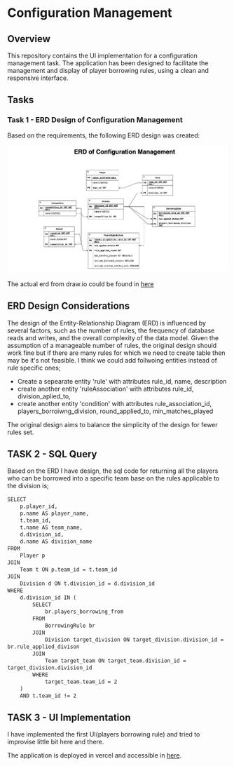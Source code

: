 # Configuration Management

## Overview

This repository contains the UI implementation for a configuration management task. The application has been designed to facilitate the management and display of player borrowing rules, using a clean and responsive interface.

## Tasks

### Task 1 - ERD Design of Configuration Management

Based on the requirements, the following ERD design was created:

![](https://github.com/sarojbhattarai-2046/dashboard/blob/main/public/erd.png)

The actual erd from draw.io could be found in  [here](https://viewer.diagrams.net/?tags=%7B%7D&lightbox=1&highlight=0000ff&edit=_blank&layers=1&nav=1&title=Untitled%20Diagram.drawio#R%3Cmxfile%3E%3Cdiagram%20id%3D%22R2lEEEUBdFMjLlhIrx00%22%20name%3D%22Page-1%22%3E7V1dc6M2G%2F01nmkvkgFjsHMZ56PbqbPZZtPZt73JKEa21QJysbyx%2B%2BtfCSTAIGwRY8wGzWR2jSyELB3pPOfRg9SzbvzNLyFYLh6wC71e33A3Peu21%2B%2BbhjWg%2F7GULU%2Bx%2B0acMg%2BRy9PShK%2FoPyhu5alr5MLVTkaCsUfQcjdxioMATslOGghD%2FLabbYa93acuwRwWEr5OgVdM%2FYZcsohTR7aRpn%2BCaL4QTzYN%2Fo0PRGaesFoAF7%2FtJMENuccB4VX8AkMfBDAg9JsHEP4Dw559tyCE%2FdLrXv%2Be%2Fs1Y7ss5xnMPgiVaXU6xT5OnK5rlfgZ85LF2zhQ05gXRx1l3PesmxJjEn%2FzNDfRYZ4luiOt0X%2FJt0g4hK1fhhiu%2F%2F%2Fxo%2FeU%2F%2FG1bf97b8G5mvlyYHA7fgbfmDXyLvqMVwgFvJLIVLU%2Fba8k%2BEvDKksYrAkLCAWIZNIF2OQEooL%2FOujWja88DyxWKsscpC%2BS5E7DFayIKElfjGdpA9ynGB8tLoTKhhbFLVjhr6a%2B8Muxr4KF5QD9P6c9nTxyHcEXrMgErwnMsiO%2Fxj8W24s33HYYEbjJJvO1%2BgdiHJNzSLPxbS%2BBIDBx%2B%2BZaCMElbZAEosAU4quZJ0cnTnuhAAQGFUKXHjSRPs3IPAx5tnAAQOMbrwF1lAUI%2FZH5nmhTBpgqE7AKE9kPniQ268QKH6D8GGI93cBZO0fUb8j06aj5B4OaSxjiaviJYIM%2B7wR5mmAtwAAuwY5ncEC%2BfQTiHhCcsMeKj3B7TP9poN8al3bNpXW%2FotZle0z%2BWPSQ3OFiRkMKblQEpyt4gQ9qY4CUv1IMzUX7Ie4R9fsWE0EmhDIj7h%2BVheG53O%2F4QHPMAyaJxBxmVYeAUYPDlt1Ig0BYgCHgp8KPZgxEGSLtN0rfS1k5aON%2F0%2BTkD0%2FacedGcv0CuC%2Bn8MX5bIAK%2FLsGUZXqjpHlo5tg%2FCA53WKaHrIodJJkuKpbWxHwwlMwHjkeiLnZpnZ05%2B%2BxymnmhhfWNXz8%2F038%2FP0b%2F%2FjGZiDsYl2ZuOjOeBOfEeccrihoUzCfxnU4OcHZbALfplc0QpgqFqANQqbgmEDjSjKTESMYpGck5OyNdqcOgmfkDukiUd2I6Gin31kenI2F%2BZ1AQAJ%2FV9ebT9dNPtvFz20mlFTDpHIkkClGTyBlJ5OrcJCJ6XWLNvgqr9P63jLn62hJbtTGuqeBK%2BfBcYylJnwKApthfQoLIrhySQeqHVEWtwF73CKyow58h8PeTWK9rbl1H2IeccC5MVYS807Gr9MBhSyCkhXTtrt1kWB7j2q08ZR1nAxWFdIdcu32tpUVTiEcesG8IpRnt1j012PYYNHa9Bo1KcU2gTyvy2hV5dTaSuHWbZSNLpsi7IbUtLbWTpihKbe3WrQ6T7pFIMeBJk0jjJCJx6zZMIrKgJe3WlQ0UzTVWMbRJya0rCXHRPt06gdc59hoUBfgXD2zjeGLt1U0QkRBM4mSVyZYrSae%2BN1y38EAJxbXEqzvQOrp2r24yMI%2Fy6soAeTITaFDU0R3y6g60lE6aoiillxGplPlw222ZNOesrYChPZaKU6%2BlolJcE6DSOrt2nV2dZFStntORTIWXgz6YgB5oAZ00RVFAa2dtdZh0j0RkrxJpEmmYRGTO2mZJRBaGpJ21soGiuWYge%2BtHwVmbC1rRjto6Qdc55rKLmnqM2e4XtHOe1qzW2l%2BbjcIVi3%2Bccuz%2BpV2ASl%2FmhH9vFK61%2B8Bku4UslvotwZKW0rX7a5PxedQGC1UXmY6yguyilO6Qv9bWajppCrXl6FfBNy8hJRwdj3tq2JXbOH0VIlGHoVJxTeBQq%2FPa1Xl1XpJts9AsL2l1fqhTtTpPmqJcnSewiOgKLJcegu6Lm%2BxGV67L201WrcBV58hJTIuanM5JTrLtGxolJ0cW66TJSTZQNDk5fSVhVQBQHC2zekkVlwpr%2FZDKqxU47ByZDYtW0z0KgLe6o%2F2FXpGHyFZ7lQ9u2SvbRDfJk%2B3iJGM1p3JuZwdLFn0zaAeiRto8qt2nnIzSY3zKUjyezDwaFc2jDvmUR9r0SZpCzfSZRazzAlPa0c7lRvC3x%2BRReaukgsnTkpdURrKt1DRBHaXfqxOUxIJpmKBka99av8sGiiaxkcJL3dq5XD%2BuukdOshV4TU4Nk5PEudwwOZWfdKHJaXegaHIalS%2BT73Uu7xBWyKqnncqnwF%2F3SKzC8RiaxE5FYkmQ8dlYTNBoB1%2FRHKl310enp6vyhfIslfgoePEBmS7g6iVa9sw4%2Fv6YTK7HkztNQu9HWedIyBTRg5p0miQd%2B9ykY4pAwI9PMgnENcuk23AdoBkUTL21C3lEDRU%2BPMSG3jl%2BfJzcXX%2FWLHMEzLpHMyIOUNNMkzQzOjvNiJC%2BDtCMox4f9fFpRu0gLkEz0TCnLCOUDQ68raaaWqDWPaoxiquQT7Hbdh8B9boWnCkCIQVXDGWv%2FNd58JbSA1tydptp6BXG2uMz05H54xy9ZRrFNcYORWim40AbNaahtoIYrRHqiMyT461zm8%2Bbhl4xrF1Vv4OUzn4Clylej%2BngkmE6CDQjmWZx0TBmn2Dtv7JDKWIGaje7tAMr3WMTs6%2FZpAVscvajuEyz3FmnwyhzY0WTjmmWvxKyN5Byiv0lJIjoA7lOiL7u0ZjkQMmbFGn7Ga3XNaevEA7ihXzJqoBsy4WrajBRfpipshjZBIiG2t1bv7u3wkGCe%2FZ4rbqjyHG20LDb7t6hdvembaHm7pWbNdrpexrU7bFvqh6JccC%2BUSmuEfumwglOmppORk2ybV6bpSbpKchdISZL3a%2Fy4YnJKn%2FtlU7jwQ4inH%2FXmPCuunjjFb%2BmWQZG7NYSGQQtFc4FS8grLluT1%2FuR2T3yEjFh%2B%2BYs6M6h6Cva1mwrPegBZk%2Fdpd%2FEPRqzl9nf7SkYuNcsTJ1e3j1ROD3jBxBse3wlHgp2K3aoiEnG63AKVfqYCJIryymKZL9JdZKSiuAkMYza4jvcqfEeRHxh1NvLBF3lRLidQ0H84%2FldKQIKBdm5gsx8QXHbFAqqD0oKp2Y3BSW4QeR%2F4hb6%2BU%2BWfmnzq9tNJtvt9nj4qaJPWDXtQV%2FuWCHTsd%2BJvlzwYN%2FKFVSCPtqZYJvJxg3T0goPh7kK84k0BXNcYs3QFv7dFkHbqABtWp9wm4wHdpG5i12mt0VXxw%2BJ%2FkhxSIgz0lozJAphsMY7h0R%2Bc1VzqDYk6kOtgjA9HWojOZt%2B5YPAfYwsydpIX6y6HMRY4r9oDcgucq53c5TEWleH2U5Jo2G%2BoJpm3mQbhMQVLKpcVrPCjxwcvOMqb8MMq97hHLzDyQ%2FLXK1OxCEqe6%2BJBDbeylXiKhqJTCNaznIjFYl3T%2FQmA8%2BYUMTBDM3XIYhX2ww6PMEc%2Bmy4pdIxfmBhebc8joAqKbI7ERRWypjeQlPgXfMvfKrrotkkWkLLqM1dZxTzN4E1wSs%2B30RTSYj%2FgTlBKtGopXOJuvTri9meo%2BOif8WZLDM1ODK%2FkrNHDKr6lS6%2BYXczuho9f%2Fv798EzevEny%2FFFi2wP6Sx6Yps5PsPlfFO1ndu03Mxvfa46UTv5gk6mz6QwUtgu9iPDKB6e7YHRe4WWkyc8a9QojBSOWm2%2FyG8WevFGoR8Qek6z0DurnDndDCbeqDmMI%2BfMOMpJjbyeVcXRsCCM68IRvQwxM4TT7CFYLh6wC1mO%2FwM%3D%3C%2Fdiagram%3E%3C%2Fmxfile%3E)


## ERD Design Considerations

The design of the Entity-Relationship Diagram (ERD) is influenced by several factors, such as the number of rules, the frequency of database reads and writes, and the overall complexity of the data model. Given the assumption of a manageable number of rules, the original design should work fine but if there are many rules for which we need to create table
then may be it's not feasible. I think we could add follwoing entities instead of rule specific ones;

- Create a sepearate entity 'rule' with attributes rule_id, name, description
- create another entity 'ruleAssociation' with attributes rule_id, division_aplied_to,
- create another entity 'condition' with attributes rule_association_id, players_borroiwng_division, round_applied_to, min_matches_played

The original design aims to balance the simplicity of the design for fewer rules set.


## TASK 2 - SQL Query

Based on the ERD I have design, the sql code for returning all the players who can be borrowed into a specific team base on the rules applicable to the division is;

```
SELECT
    p.player_id,
    p.name AS player_name,
    t.team_id,
    t.name AS team_name,
    d.division_id,
    d.name AS division_name
FROM
    Player p
JOIN
    Team t ON p.team_id = t.team_id
JOIN
    Division d ON t.division_id = d.division_id
WHERE
    d.division_id IN (
        SELECT
            br.players_borrowing_from
        FROM
            BorrowingRule br
        JOIN
            Division target_division ON target_division.division_id = br.rule_applied_divison
        JOIN
            Team target_team ON target_team.division_id = target_division.division_id
        WHERE
            target_team.team_id = 2
    )
    AND t.team_id != 2

```

## TASK 3 - UI Implementation

I have implemented the first UI(players borrowing rule) and tried to improvise little bit here and there.

The application is deployed in vercel and accessible in  [here](https://dashboard-three-tawny-35.vercel.app/admin).

